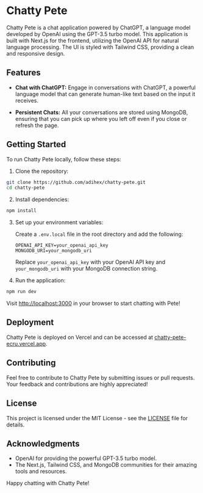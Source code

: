 # Chatty Pete

Chatty Pete is a chat application powered by ChatGPT, a language model developed by OpenAI using the GPT-3.5 turbo model. This application is built with Next.js for the frontend, utilizing the OpenAI API for natural language processing. The UI is styled with Tailwind CSS, providing a clean and responsive design.

## Features

- **Chat with ChatGPT:** Engage in conversations with ChatGPT, a powerful language model that can generate human-like text based on the input it receives.

- **Persistent Chats:** All your conversations are stored using MongoDB, ensuring that you can pick up where you left off even if you close or refresh the page.

## Getting Started

To run Chatty Pete locally, follow these steps:

1. Clone the repository:

```bash
git clone https://github.com/adihex/chatty-pete.git
cd chatty-pete
```

2. Install dependencies:

```bash
npm install
```

3. Set up your environment variables:

   Create a `.env.local` file in the root directory and add the following:

   ```env
   OPENAI_API_KEY=your_openai_api_key
   MONGODB_URI=your_mongodb_uri
   ```

   Replace `your_openai_api_key` with your OpenAI API key and `your_mongodb_uri` with your MongoDB connection string.

4. Run the application:

```bash
npm run dev
```

Visit [http://localhost:3000](http://localhost:3000) in your browser to start chatting with Pete!

## Deployment

Chatty Pete is deployed on Vercel and can be accessed at [chatty-pete-ecru.vercel.app](https://chatty-pete-ecru.vercel.app/).

## Contributing

Feel free to contribute to Chatty Pete by submitting issues or pull requests. Your feedback and contributions are highly appreciated!

## License

This project is licensed under the MIT License - see the [LICENSE](LICENSE) file for details.

## Acknowledgments

- OpenAI for providing the powerful GPT-3.5 turbo model.
- The Next.js, Tailwind CSS, and MongoDB communities for their amazing tools and resources.

Happy chatting with Chatty Pete!
